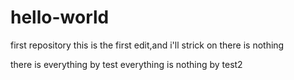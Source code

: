 # hello-world
first repository
this is the first edit,and i'll strick on
 there is nothing
 
 there is everything by test
 everything is nothing by test2
